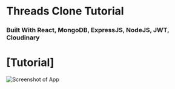 # Threads Clone Tutorial

### Built With React, MongoDB, ExpressJS, NodeJS, JWT, Cloudinary

# [Tutorial]

![Screenshot of App](https://i.ibb.co/Gs9fWwh/Group-8.png)
